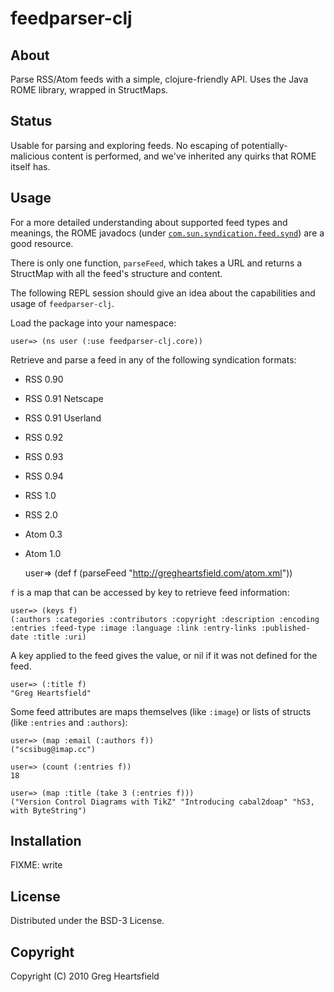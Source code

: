 feedparser-clj
==============

About
-----

Parse RSS/Atom feeds with a simple, clojure-friendly API.
Uses the Java ROME library, wrapped in StructMaps.

Status
------

Usable for parsing and exploring feeds.  No escaping of potentially-malicious content is performed, and we've inherited any quirks that ROME itself has.

Usage
-----

For a more detailed understanding about supported feed types and meanings, the ROME javadocs (under [`com.sun.syndication.feed.synd`](https://rome.dev.java.net/apidocs/0_8/com/sun/syndication/feed/synd/package-summary.html)) are a good resource.

There is only one function, `parseFeed`, which takes a URL and returns a StructMap with all the feed's structure and content.

The following REPL session should give an idea about the capabilities and usage of `feedparser-clj`.

Load the package into your namespace:

    user=> (ns user (:use feedparser-clj.core))

Retrieve and parse a feed in any of the following syndication formats: 
 * RSS 0.90
 * RSS 0.91 Netscape
 * RSS 0.91 Userland
 * RSS 0.92
 * RSS 0.93
 * RSS 0.94
 * RSS 1.0
 * RSS 2.0
 * Atom 0.3
 * Atom 1.0

    user=> (def f (parseFeed "http://gregheartsfield.com/atom.xml"))

`f` is a map that can be accessed by key to retrieve feed information:

    user=> (keys f)
    (:authors :categories :contributors :copyright :description :encoding :entries :feed-type :image :language :link :entry-links :published-date :title :uri)

A key applied to the feed gives the value, or nil if it was not defined for the feed.

    user=> (:title f)
    "Greg Heartsfield"

Some feed attributes are maps themselves (like `:image`) or lists of structs (like `:entries` and `:authors`):

    user=> (map :email (:authors f))
    ("scsibug@imap.cc")

    user=> (count (:entries f))
    18

    user=> (map :title (take 3 (:entries f)))
    ("Version Control Diagrams with TikZ" "Introducing cabal2doap" "hS3, with ByteString")

 
Installation
------------

FIXME: write

License
-------

Distributed under the BSD-3 License.

Copyright
---------

Copyright (C) 2010 Greg Heartsfield
